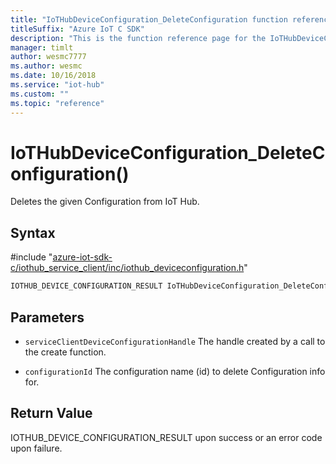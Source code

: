 ```yaml
---                             
title: "IoTHubDeviceConfiguration_DeleteConfiguration function reference | Microsoft Docs" 
titleSuffix: "Azure IoT C SDK"            
description: "This is the function reference page for the IoTHubDeviceConfiguration_DeleteConfiguration() function in the Azure IoT C SDK. This SDK is used with Azure IoT Hub and Azure IoT Hub Device Provisioning Service"            
manager: timlt                 
author: wesmc7777              
ms.author: wesmc               
ms.date: 10/16/2018                    
ms.service: "iot-hub"             
ms.custom: ""                
ms.topic: "reference"        
---                            
```


# IoTHubDeviceConfiguration_DeleteConfiguration()

Deletes the given Configuration from IoT Hub.

## Syntax

\#include "[azure-iot-sdk-c/iothub_service_client/inc/iothub_deviceconfiguration.h](../iothub-deviceconfiguration-h.md)"  
```C
IOTHUB_DEVICE_CONFIGURATION_RESULT IoTHubDeviceConfiguration_DeleteConfiguration(IOTHUB_SERVICE_CLIENT_DEVICE_CONFIGURATION_HANDLE  C2);
```

## Parameters
* `serviceClientDeviceConfigurationHandle` The handle created by a call to the create function. 

* `configurationId` The configuration name (id) to delete Configuration info for.

## Return Value
IOTHUB_DEVICE_CONFIGURATION_RESULT upon success or an error code upon failure.

